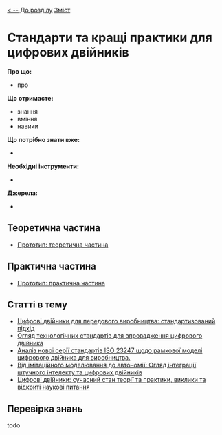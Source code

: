 [< -- До розділу](../README.md)         [Зміст](../../contents.md)

# Стандарти та кращі практики для цифрових двійників

**Про що:**

- про 

**Що отримаєте:**

- знання 
- вміння 
- навики 

**Що потрібно знати вже:**

- 

**Необхідні інструменти:**

- 

**Джерела:** 

- 

## Теоретична частина

- [Прототип: теоретична частина](teor.md)

## Практична частина

- [Прототип: практична частина](lab.md)

## Статті в тему

- [Цифрові двійники для передового виробництва: стандартизований підхід](articles/DigitalTwinsforAdvancedManufacturingTheStandardizedApproach.md)
- [Огляд технологічних стандартів для впровадження цифрового двійника](articles/Areviewofthetechnologystandardsforenablingdigitaltwin.md)
- [Аналіз нової серії стандартів ISO 23247 щодо рамкової моделі цифрового двійника для виробництва.](articles/ANANALYSISOFTHENEWIS23247SERIESOFSTANDARDSONDIGITALTWINFRAMEWORKFORMANUFACTURING.md)
- [Від імітаційного моделювання до автономії: Огляд інтеграції штучного інтелекту та цифрових двійників](articles/From_Simulation_to_Autonomy_Reviews_of_the_Integra.md)
- [Цифрові двійники: сучасний стан теорії та практики, виклики та відкриті наукові питання](articles/DigitalTwinsStateofthearttheoryandpracticechallengesandopen.md)

## Перевірка знань

todo